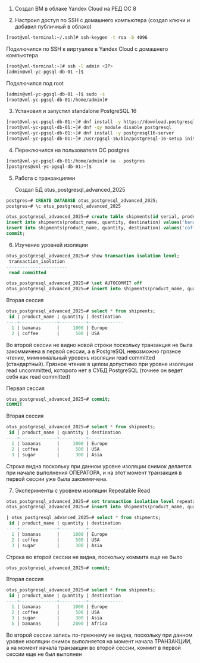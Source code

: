 1. Создал ВМ в облаке Yandex Cloud на РЕД ОС 8


2. Настроил доступ по SSH c домашнего компьютера (создал ключи и добавил публичный в облако)
```bash
[root@vml-terminal:~/.ssh]# ssh-keygen -t rsa -b 4096
```

   Подключился по SSH к виртуалке в Yandex Cloud с домашнего компьютера
```bash
[root@vml-terminal:~]# ssh -l admin <IP>
[admin@vml-yc-pgsql-db-01 ~]$
```

   Подключился под root
```bash
[admin@vml-yc-pgsql-db-01 ~]$ sudo -s
[root@vml-yc-pgsql-db-01:/home/admin]# 
```

3. Установил и запустил standalone PostgreSQL 16 
```bash
[root@vml-yc-pgsql-db-01:~]# dnf install -y https://download.postgresql.org/pub/repos/yum/reporpms/EL-8-x86_64/pgdg-redhat-repo-latest.noarch.rpm
[root@vml-yc-pgsql-db-01:~]# dnf -qy module disable postgresql
[root@vml-yc-pgsql-db-01:~]# dnf install -y postgresql16-server
[root@vml-yc-pgsql-db-01:~]# /usr/pgsql-16/bin/postgresql-16-setup initdb
```

4. Переключился на пользователя ОС postgres
```bash
[root@vml-yc-pgsql-db-01:/home/admin]# su - postgres
[postgres@vml-yc-pgsql-db-01:~]$ 
```

5. Работа с транзакциями

   Создал БД otus_postgresql_advanced_2025
```sql
postgres=# CREATE DATABASE otus_postgresql_advanced_2025;
postgres=# \c otus_postgresql_advanced_2025
```

```sql
otus_postgresql_advanced_2025=# create table shipments(id serial, product_name text, quantity int, destination text);
insert into shipments(product_name, quantity, destination) values('bananas', 1000, 'Europe');
insert into shipments(product_name, quantity, destination) values('coffee', 500, 'USA');
commit;
```

6. Изучение уровней изоляции

```sql
otus_postgresql_advanced_2025=# show transaction isolation level;
 transaction_isolation
-----------------------
 read committed

otus_postgresql_advanced_2025=# \set AUTOCOMMIT off
otus_postgresql_advanced_2025=# insert into shipments(product_name, quantity, destination) values('sugar', 300, 'Asia');
```

Вторая сессия
```sql
otus_postgresql_advanced_2025=# select * from shipments;
 id | product_name | quantity | destination
----+--------------+----------+-------------
  1 | bananas      |     1000 | Europe
  2 | coffee       |      500 | USA
```

Во второй сессии не видно новой строки поскольку транзакция не была закоммичена в первой сессии, 
а в PostgreSQL невозможно грязное чтение, мимнимальный уровень изоляции read committed (стандартный).
Грязное чтение в целом допустимо при уровне изоляции read uncommitted, которого нет в СУБД PostgreSQL (точнее он ведет себя как read committed)


Первая сессия
```sql
otus_postgresql_advanced_2025=# commit;
COMMIT
```


Вторая сессия
```sql
otus_postgresql_advanced_2025=# select * from shipments;
 id | product_name | quantity | destination
----+--------------+----------+-------------
  1 | bananas      |     1000 | Europe
  2 | coffee       |      500 | USA
  3 | sugar        |      300 | Asia
```

Строка видна поскольку при данном уровне изоляции снимок делается при начале выполнения ОПЕРАТОРА,
и на этот момент транзакция в первой сессии уже была закоммичена.



7. Эксперименты с уровнем изоляции Repeatable Read

```sql
otus_postgresql_advanced_2025=# set transaction isolation level repeatable read;
otus_postgresql_advanced_2025=# insert into shipments(product_name, quantity, destination) values('bananas', 2000, 'Africa');

| otus_postgresql_advanced_2025=# select * from shipments;
 id | product_name | quantity | destination
----+--------------+----------+-------------
  1 | bananas      |     1000 | Europe
  2 | coffee       |      500 | USA
  3 | sugar        |      300 | Asia
```
Строка во второй сессии не видна, поскольку коммита еще не было


```sql
otus_postgresql_advanced_2025=# commit;
```

Вторая сессия
```sql
otus_postgresql_advanced_2025=# select * from shipments;
 id | product_name | quantity | destination
----+--------------+----------+-------------
  1 | bananas      |     1000 | Europe
  2 | coffee       |      500 | USA
  3 | sugar        |      300 | Asia
  5 | bananas      |     2000 | Africa
```

Во второй сессии запись по-прежнему не видна, поскольку при данном уровне изоляции снимок выполняется на момент начала ТРАНЗАКЦИИ, 
а на момент начала транзакции во второй сессии, коммит в первой сессии еще не был выполнен






